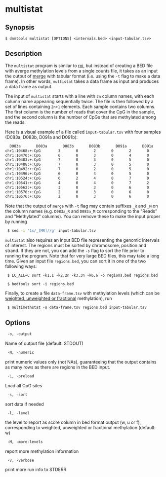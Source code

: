 # multistat

## Synopsis
```
$ dnmtools multistat [OPTIONS] <intervals.bed> <input-tabular.tsv>
```

## Description

The `multistat` program is similar to [roi](../roi), but instead of creating a
BED file with averge methylation levels from a single counts file, it takes as
an input the output of [merge](../merge) with tabular format (i.e. using the
`-t` flag to make a data frame). In other words, `multistat` takes a data frame
as input and produces a data frame as output.

The input of `multistat` starts with a line with `2n` column names, with each
column name appearing sequentially twice. The file is then followed by a set of
lines containing `2n+1` elements. Each sample contains two columns. The first
column is the number of reads that cover the CpG in the sample, and the second
column is the number of CpGs that are methylated among the reads.

Here is a visual example of a file called `input-tabular.tsv` with four samples
(D083a, D083b, D091a and D091b):

```txt
  D083a       D083a       D083b       D083b       D091a       D091a       D091b       D091b
chr1:10468:+:CpG        3       0       2       0       2       0       1       0
chr1:10470:+:CpG        6       0       3       0       4       0       3       0
chr1:10483:+:CpG        7       0       3       0       5       0       3       1
chr1:10488:+:CpG        7       0       3       0       5       0       3       0
chr1:10492:+:CpG        7       0       2       0       5       0       3       0
chr1:10496:+:CpG        6       0       4       0       5       0       4       0
chr1:10524:+:CpG        6       2       4       0       7       0       5       1
chr1:10541:+:CpG        4       0       4       0       7       2       5       0
chr1:10562:+:CpG        3       0       3       0       6       0       4       0
chr1:10570:+:CpG        2       0       3       0       6       0       4       0
chr1:10576:+:CpG        2       0       3       0       6       0       4       0
```

Note that the output of `merge` with `-t` flag may contain suffixes `_R` and
`_M` on the column names (e.g. `D083a_R` and `D083a_M` corresponding to the
"Reads" and "Methylated" columns). You can remove these to make the input proper
by running

```bash
 $ sed -i '1s/_[MR]//g' input-tabular.tsv
```

`multistat` also requires an input BED file representing the genomic
intervals of interest. The regions must be sorted by chromosome, position and
strand. If they are not, you can add the `-s` flag to sort the file prior to
running the program. Note that for very large BED files, this may take a long
time. Given an input file `regions.bed`, you can sort it in one of the two
following ways:

```
 $ LC_ALL=C sort -k1,1 -k2,2n -k3,3n -k6,6 -o regions.bed regions.bed
```

```
 $ bedtools sort -i regions.bed
```

Finally, to create a file `data-frame.tsv` with methylation levels (which can be
[weighted, unweighted or fractional](../levels) methylation), run

```
 $ multimethstat -o data-frame.tsv regions.bed input-tabular.tsv
```

## Options

```txt
 -o, -output
```

Name of output file (default: STDOUT)

```txt
 -N, -numeric
```

print numeric values only (not NAs), guaranteeing that the output
contains as many rows as there are regions in the BED input.

```txt
 -L, -preload
```

Load all CpG sites

```txt
 -s, -sort
```

sort data if needed


```txt
 -l, -level
```

the level to report as score column in bed format output (w, u or f),
corresponding to weighted, unweighted or fractional methylation (default: w)

```txt
 -M, -more-levels
```

report more methylation information

```
 -v, -verbose
```

print more run info to STDERR
